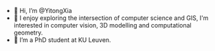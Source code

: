 - 👋 Hi, I’m @YitongXia
- 👀 I enjoy exploring the intersection of computer science and GIS, I'm interested in computer vision, 3D modelling and computational geometry.
- 🌱 I’m a PhD student at KU Leuven.

<!---
YitongXia/YitongXia is a ✨ special ✨ repository because its `README.md` (this file) appears on your GitHub profile.
You can click the Preview link to take a look at your changes.
--->
